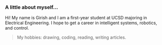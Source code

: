 ### A little about myself...
Hi! My name is Girish and I am a first-year student at UCSD majoring in Electrical Engineering. I hope to get a career in intelligent systems, robotics, and control.
> My hobbies: drawing, coding, reading, writing articles.
